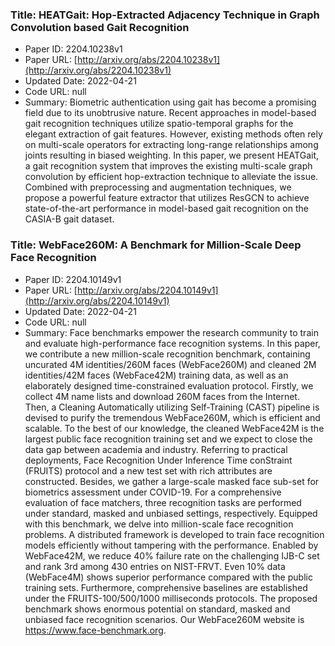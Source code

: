 ### Title: HEATGait: Hop-Extracted Adjacency Technique in Graph Convolution based Gait Recognition
* Paper ID: 2204.10238v1
* Paper URL: [http://arxiv.org/abs/2204.10238v1](http://arxiv.org/abs/2204.10238v1)
* Updated Date: 2022-04-21
* Code URL: null
* Summary: Biometric authentication using gait has become a promising field due to its
unobtrusive nature. Recent approaches in model-based gait recognition
techniques utilize spatio-temporal graphs for the elegant extraction of gait
features. However, existing methods often rely on multi-scale operators for
extracting long-range relationships among joints resulting in biased weighting.
In this paper, we present HEATGait, a gait recognition system that improves the
existing multi-scale graph convolution by efficient hop-extraction technique to
alleviate the issue. Combined with preprocessing and augmentation techniques,
we propose a powerful feature extractor that utilizes ResGCN to achieve
state-of-the-art performance in model-based gait recognition on the CASIA-B
gait dataset.

### Title: WebFace260M: A Benchmark for Million-Scale Deep Face Recognition
* Paper ID: 2204.10149v1
* Paper URL: [http://arxiv.org/abs/2204.10149v1](http://arxiv.org/abs/2204.10149v1)
* Updated Date: 2022-04-21
* Code URL: null
* Summary: Face benchmarks empower the research community to train and evaluate
high-performance face recognition systems. In this paper, we contribute a new
million-scale recognition benchmark, containing uncurated 4M identities/260M
faces (WebFace260M) and cleaned 2M identities/42M faces (WebFace42M) training
data, as well as an elaborately designed time-constrained evaluation protocol.
Firstly, we collect 4M name lists and download 260M faces from the Internet.
Then, a Cleaning Automatically utilizing Self-Training (CAST) pipeline is
devised to purify the tremendous WebFace260M, which is efficient and scalable.
To the best of our knowledge, the cleaned WebFace42M is the largest public face
recognition training set and we expect to close the data gap between academia
and industry. Referring to practical deployments, Face Recognition Under
Inference Time conStraint (FRUITS) protocol and a new test set with rich
attributes are constructed. Besides, we gather a large-scale masked face
sub-set for biometrics assessment under COVID-19. For a comprehensive
evaluation of face matchers, three recognition tasks are performed under
standard, masked and unbiased settings, respectively. Equipped with this
benchmark, we delve into million-scale face recognition problems. A distributed
framework is developed to train face recognition models efficiently without
tampering with the performance. Enabled by WebFace42M, we reduce 40% failure
rate on the challenging IJB-C set and rank 3rd among 430 entries on NIST-FRVT.
Even 10% data (WebFace4M) shows superior performance compared with the public
training sets. Furthermore, comprehensive baselines are established under the
FRUITS-100/500/1000 milliseconds protocols. The proposed benchmark shows
enormous potential on standard, masked and unbiased face recognition scenarios.
Our WebFace260M website is https://www.face-benchmark.org.

